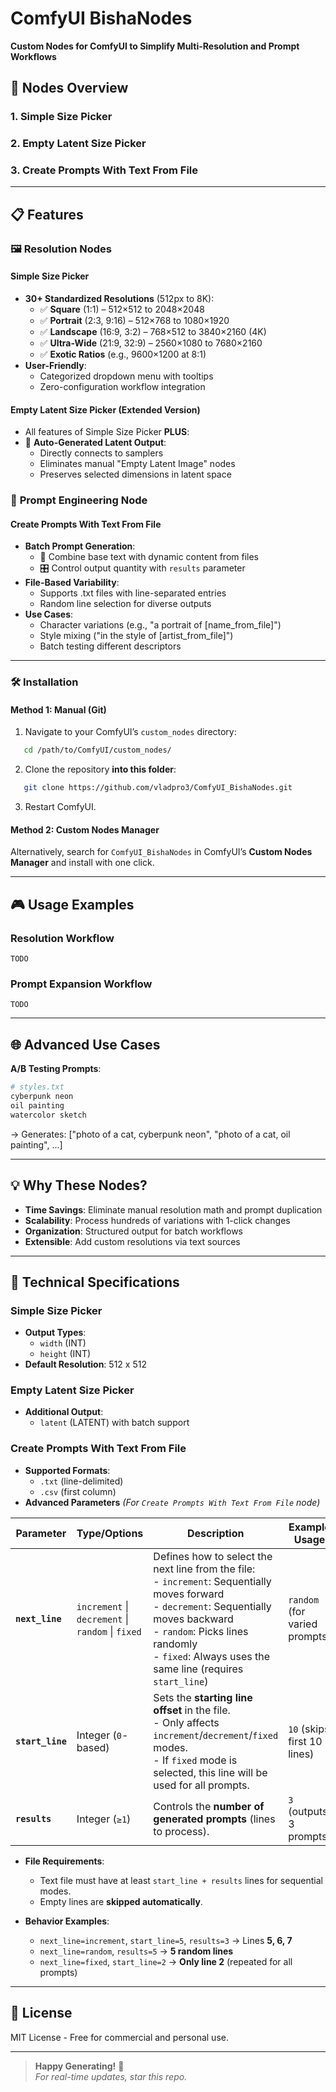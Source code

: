 # ComfyUI BishaNodes
**Custom Nodes for ComfyUI to Simplify Multi-Resolution and Prompt Workflows**

## 🌟 **Nodes Overview**

### 1. Simple Size Picker
### 2. Empty Latent Size Picker
### 3. Create Prompts With Text From File

---

## 📋 **Features**

### 🖼️ **Resolution Nodes**
#### **Simple Size Picker**
- **30+ Standardized Resolutions** (512px to 8K):
  - ✅ **Square** (1:1) – 512×512 to 2048×2048
  - ✅ **Portrait** (2:3, 9:16) – 512×768 to 1080×1920
  - ✅ **Landscape** (16:9, 3:2) – 768×512 to 3840×2160 (4K)
  - ✅ **Ultra-Wide** (21:9, 32:9) – 2560×1080 to 7680×2160
  - ✅ **Exotic Ratios** (e.g., 9600×1200 at 8:1)
- **User-Friendly**:
  - Categorized dropdown menu with tooltips
  - Zero-configuration workflow integration

#### **Empty Latent Size Picker** (Extended Version)
- All features of Simple Size Picker **PLUS**:
- 🚀 **Auto-Generated Latent Output**:
  - Directly connects to samplers
  - Eliminates manual "Empty Latent Image" nodes
  - Preserves selected dimensions in latent space

### 📝 **Prompt Engineering Node**
#### **Create Prompts With Text From File**
- **Batch Prompt Generation**:
  - 🔄 Combine base text with dynamic content from files
  - 🎛️ Control output quantity with `results` parameter
- **File-Based Variability**:
  - Supports .txt files with line-separated entries
  - Random line selection for diverse outputs
- **Use Cases**:
  - Character variations (e.g., "a portrait of [name_from_file]")
  - Style mixing ("in the style of [artist_from_file]")
  - Batch testing different descriptors

---

### 🛠 **Installation**

#### **Method 1: Manual (Git)**
1. Navigate to your ComfyUI’s `custom_nodes` directory:
```bash
   cd /path/to/ComfyUI/custom_nodes/
```
2. Clone the repository **into this folder**:
```bash
   git clone https://github.com/vladpro3/ComfyUI_BishaNodes.git
```
3. Restart ComfyUI.

#### **Method 2: Custom Nodes Manager**
Alternatively, search for `ComfyUI_BishaNodes` in ComfyUI’s **Custom Nodes Manager** and install with one click.

---

## 🎮 **Usage Examples**

### Resolution Workflow
```
TODO
```

### Prompt Expansion Workflow
```
TODO
```

---

## 🌐 **Advanced Use Cases**

**A/B Testing Prompts**:
```python
# styles.txt
cyberpunk neon
oil painting
watercolor sketch
```
   → Generates: ["photo of a cat, cyberpunk neon", "photo of a cat, oil painting", ...]

---

## 💡 **Why These Nodes?**
- **Time Savings**: Eliminate manual resolution math and prompt duplication
- **Scalability**: Process hundreds of variations with 1-click changes
- **Organization**: Structured output for batch workflows
- **Extensible**: Add custom resolutions via text sources

---

## 🔧 **Technical Specifications**

### **Simple Size Picker**
- **Output Types**:
  - `width` (INT)
  - `height` (INT)
- **Default Resolution**: 512 x 512

### **Empty Latent Size Picker**
- **Additional Output**:
  - `latent` (LATENT) with batch support

### **Create Prompts With Text From File**
- **Supported Formats**:
  - `.txt` (line-delimited)
  - `.csv` (first column)
- **Advanced Parameters** *(For `Create Prompts With Text From File` node)*

| Parameter      | Type/Options                  | Description                                                                 | Example Usage                          |
|---------------|-------------------------------|-----------------------------------------------------------------------------|----------------------------------------|
| **`next_line`** | `increment` \| `decrement` \| `random` \| `fixed` | Defines how to select the next line from the file:<br>- `increment`: Sequentially moves forward<br>- `decrement`: Sequentially moves backward<br>- `random`: Picks lines randomly<br>- `fixed`: Always uses the same line (requires `start_line`) | `random` (for varied prompts)          |
| **`start_line`** | Integer (`0`-based)          | Sets the **starting line offset** in the file.<br>- Only affects `increment`/`decrement`/`fixed` modes.<br>- If `fixed` mode is selected, this line will be used for all prompts. | `10` (skips first 10 lines)            |
| **`results`**   | Integer (`≥1`)               | Controls the **number of generated prompts** (lines to process).| `3` (outputs 3 prompts)                |

- **File Requirements**:
  - Text file must have at least `start_line + results` lines for sequential modes.
  - Empty lines are **skipped automatically**.

- **Behavior Examples**:
  - `next_line=increment`, `start_line=5`, `results=3` → Lines **5, 6, 7**
  - `next_line=random`, `results=5` → **5 random lines**
  - `next_line=fixed`, `start_line=2` → **Only line 2** (repeated for all prompts)

---

## 📜 **License**
MIT License - Free for commercial and personal use.

---

> **Happy Generating!** 🎨  
> *For real-time updates, star this repo.*
